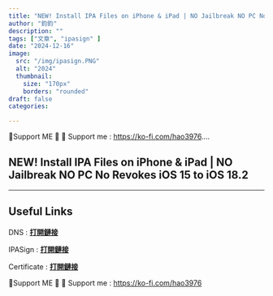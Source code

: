 ```yaml
---
title: "NEW! Install IPA Files on iPhone & iPad | NO Jailbreak NO PC No Revokes iOS 15 to iOS 18.2"
author: "鈞鈞"
description: ""
tags: ["文章", "ipasign" ]
date: "2024-12-16"
image:
  src: "/img/ipasign.PNG"
  alt: "2024"
  thumbnail:
    size: "170px"
    borders: "rounded"
draft: false
categories:

---
```


🤝Support ME 🤝
💸 Support me : https://ko-fi.com/hao3976....
<!--more-->

## **NEW! Install IPA Files on iPhone & iPad | NO Jailbreak NO PC No Revokes iOS 15 to iOS 18.2**

---

## **Useful Links**

DNS : **[打開鏈接](https://www.mediafire.com/file/tj89hirqfb81g80/flux-anti.mobileconfig/file)**

IPASign : **[打開鏈接](https://ipasign.pro/)**

Certificate : **[打開鏈接](https://www.mediafire.com/file/sivjzx5zhgno946/China+Mobile+Group+Shandong+Co.,+Ltd.zip/file)**


🤝Support ME 🤝
💸 Support me : https://ko-fi.com/hao3976
